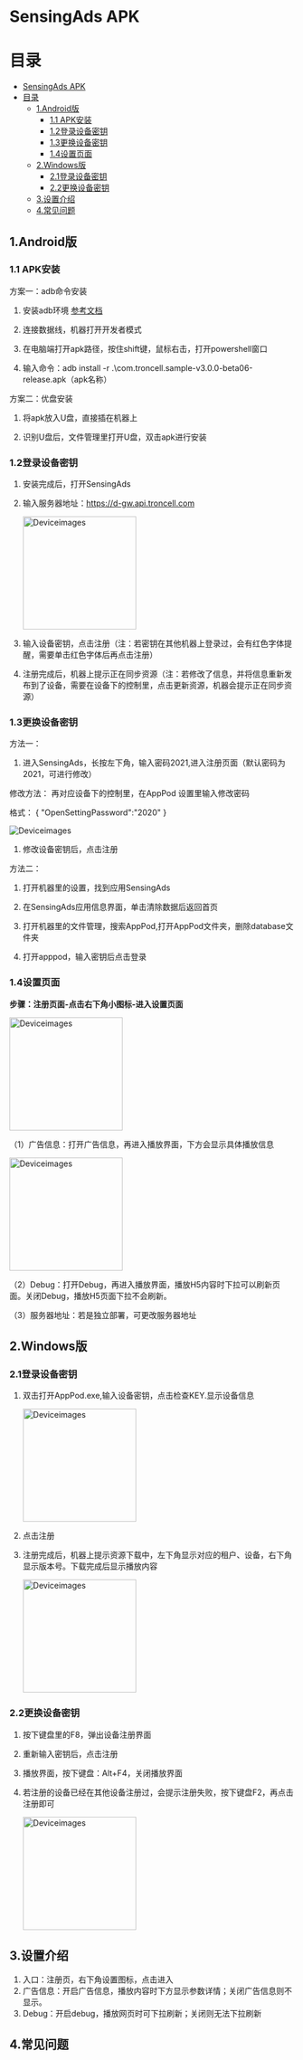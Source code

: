 # SensingAds APK

# 目录
- [SensingAds APK](#sensingads-apk)
- [目录](#目录)
  - [1.Android版](#1android版)
    - [1.1 APK安装](#11-apk安装)
    - [1.2登录设备密钥](#12登录设备密钥)
    - [1.3更换设备密钥](#13更换设备密钥)
    - [1.4设置页面](#14设置页面)
  - [2.Windows版](#2windows版)
    - [2.1登录设备密钥](#21登录设备密钥)
    - [2.2更换设备密钥](#22更换设备密钥)
  - [3.设置介绍](#3设置介绍)
  - [4.常见问题](#4常见问题)

##  1.Android版

### 1.1 APK安装

方案一：adb命令安装

1. 安装adb环境 [参考文档](https://blog.csdn.net/weixin_55018452/article/details/121992202) 
   
2. 连接数据线，机器打开开发者模式

3. 在电脑端打开apk路径，按住shift键，鼠标右击，打开powershell窗口

4. 输入命令：adb install -r .\com.troncell.sample-v3.0.0-beta06-release.apk（apk名称）

方案二：优盘安装

1. 将apk放入U盘，直接插在机器上
   
2. 识别U盘后，文件管理里打开U盘，双击apk进行安装
### 1.2登录设备密钥

1. 安装完成后，打开SensingAds

2. 输入服务器地址：https://d-gw.api.troncell.com
   
   <img style="width:200px" class="right" src="https://sensingstore.oss-cn-shanghai.aliyuncs.com/Troncell/Knowledge/Docs/AppPod/images/Deviceimages/1.png" alt="Deviceimages" />

3. 输入设备密钥，点击注册（注：若密钥在其他机器上登录过，会有红色字体提醒，需要单击红色字体后再点击注册）

4. 注册完成后，机器上提示正在同步资源（注：若修改了信息，并将信息重新发布到了设备，需要在设备下的控制里，点击更新资源，机器会提示正在同步资源）

### 1.3更换设备密钥

方法一：

1. 进入SensingAds，长按左下角，输入密码2021,进入注册页面（默认密码为2021，可进行修改）

修改方法：
再对应设备下的控制里，在AppPod 设置里输入修改密码

格式：
{
  "OpenSettingPassword":"2020"
}

![Deviceimages](https://sensingstore.oss-cn-shanghai.aliyuncs.com/Troncell/Knowledge/Docs/AppPod/images/Deviceimages/7.png)

1. 修改设备密钥后，点击注册

方法二：

1. 打开机器里的设置，找到应用SensingAds

2. 在SensingAds应用信息界面，单击清除数据后返回首页
   
3. 打开机器里的文件管理，搜索AppPod,打开AppPod文件夹，删除database文件夹

4. 打开apppod，输入密钥后点击登录

### 1.4设置页面
**步骤：注册页面-点击右下角小图标-进入设置页面**

   <img style="width:200px" class="right" src="https://sensingstore.oss-cn-shanghai.aliyuncs.com/Troncell/Knowledge/Docs/AppPod/images/Deviceimages/5.png" alt="Deviceimages" />

（1）广告信息：打开广告信息，再进入播放界面，下方会显示具体播放信息

  <img style="width:200px" class="right" src="https://sensingstore.oss-cn-shanghai.aliyuncs.com/Troncell/Knowledge/Docs/AppPod/images/Deviceimages/6.png" alt="Deviceimages" />

（2）Debug：打开Debug，再进入播放界面，播放H5内容时下拉可以刷新页面。关闭Debug，播放H5页面下拉不会刷新。

（3）服务器地址：若是独立部署，可更改服务器地址

## 2.Windows版
### 2.1登录设备密钥
1. 双击打开AppPod.exe,输入设备密钥，点击检查KEY.显示设备信息
     
   <img style="width:200px" class="right" src="https://sensingstore.oss-cn-shanghai.aliyuncs.com/Troncell/Knowledge/Docs/AppPod/images/Deviceimages/2.png" alt="Deviceimages" />

2. 点击注册

3. 注册完成后，机器上提示资源下载中，左下角显示对应的租户、设备，右下角显示版本号。下载完成后显示播放内容
  
   <img style="width:200px" class="right" src="https://sensingstore.oss-cn-shanghai.aliyuncs.com/Troncell/Knowledge/Docs/AppPod/images/Deviceimages/4.png" alt="Deviceimages" />

### 2.2更换设备密钥
1. 按下键盘里的F8，弹出设备注册界面

2. 重新输入密钥后，点击注册

3. 播放界面，按下键盘：Alt+F4，关闭播放界面

4. 若注册的设备已经在其他设备注册过，会提示注册失败，按下键盘F2，再点击注册即可
   
    <img style="width:200px" class="right" src="https://sensingstore.oss-cn-shanghai.aliyuncs.com/Troncell/Knowledge/Docs/AppPod/images/Deviceimages/3.png" alt="Deviceimages" />
## 3.设置介绍

1. 入口：注册页，右下角设置图标，点击进入
2. 广告信息：开启广告信息，播放内容时下方显示参数详情；关闭广告信息则不显示。
3. Debug：开启debug，播放网页时可下拉刷新；关闭则无法下拉刷新

## 4.常见问题


 